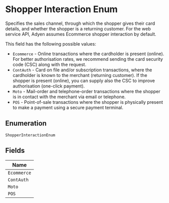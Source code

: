 
# Shopper Interaction Enum

Specifies the sales channel, through which the shopper gives their card details, and whether the shopper is a returning customer.
For the web service API, Adyen assumes Ecommerce shopper interaction by default.

This field has the following possible values:

* `Ecommerce` - Online transactions where the cardholder is present (online). For better authorisation rates, we recommend sending the card security code (CSC) along with the request.
* `ContAuth` - Card on file and/or subscription transactions, where the cardholder is known to the merchant (returning customer). If the shopper is present (online), you can supply also the CSC to improve authorisation (one-click payment).
* `Moto` - Mail-order and telephone-order transactions where the shopper is in contact with the merchant via email or telephone.
* `POS` - Point-of-sale transactions where the shopper is physically present to make a payment using a secure payment terminal.

## Enumeration

`ShopperInteractionEnum`

## Fields

| Name |
|  --- |
| `Ecommerce` |
| `ContAuth` |
| `Moto` |
| `POS` |

